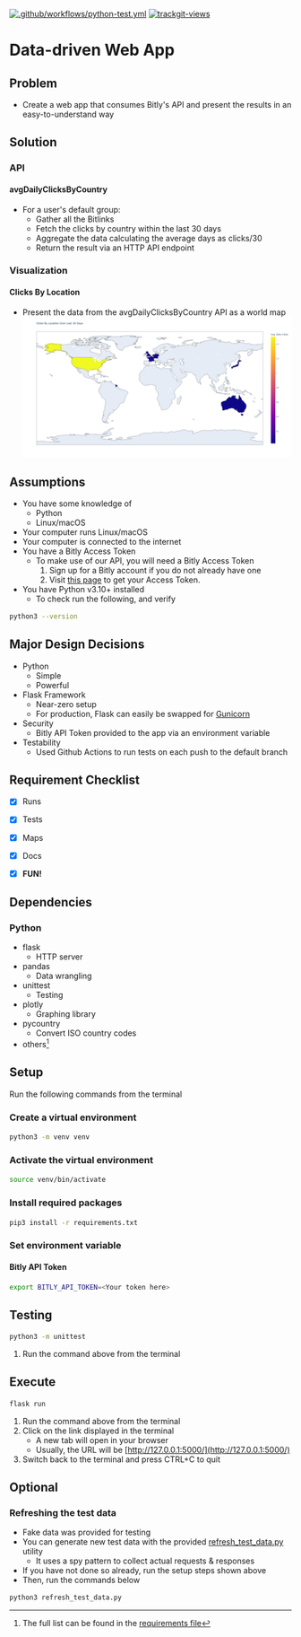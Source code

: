 [![.github/workflows/python-test.yml](https://github.com/pbierkortte/Data-Driven-Web-App/actions/workflows/python-test.yml/badge.svg)](https://github.com/pbierkortte/Data-Driven-Web-App/actions/workflows/python-test.yml)
<a href="https://trackgit.com">
<img src="https://us-central1-trackgit-analytics.cloudfunctions.net/token/ping/ky4bzh33s7b3glzgmnky" alt="trackgit-views" />
</a>


# Data-driven Web App


## Problem
* Create a web app that consumes Bitly's API and present the results in an easy-to-understand way

## Solution
### API
#### avgDailyClicksByCountry
* For a user's default group:
  * Gather all the Bitlinks
  * Fetch the clicks by country within the last 30 days
  * Aggregate the data calculating the average days as clicks/30
  * Return the result via an HTTP API endpoint

### Visualization
#### Clicks By Location
* Present the data from the avgDailyClicksByCountry API as a world map
![Clicks By Location](clicks-by-location-map.png)

## Assumptions
* You have some knowledge of
  * Python
  * Linux/macOS
* Your computer runs Linux/macOS
* Your computer is connected to the internet
* You have a Bitly Access Token
  * To make use of our API, you will need a Bitly Access Token
    1. Sign up for a Bitly account if you do not already have one
    2. Visit [this page](https://bitly.is/accesstoken) to get your Access Token.
* You have Python v3.10+ installed
  * To check run the following, and verify
```bash
python3 --version
```

## Major Design Decisions
* Python
  * Simple
  * Powerful
* Flask Framework
  * Near-zero setup
  * For production, Flask can easily be swapped for [Gunicorn](https://gunicorn.org/)
* Security
  * Bitly API Token provided to the app via an environment variable
* Testability
  * Used Github Actions to run tests on each push to the default branch


## Requirement Checklist
* [x] Runs
* [x] Tests
* [x] Maps
* [x] Docs
* [x] **FUN!**


## Dependencies
### Python
* flask
  * HTTP server  
* pandas
  * Data wrangling 
* unittest
  * Testing 
* plotly
  *  Graphing library
* pycountry
  * Convert ISO country codes 
* others[^1]


## Setup
Run the following commands from the terminal

### Create a virtual environment 
```bash
python3 -m venv venv
```

### Activate the virtual environment
```bash
source venv/bin/activate
```

### Install required packages
```bash
pip3 install -r requirements.txt
```

### Set environment variable
#### Bitly API Token
```bash
export BITLY_API_TOKEN=<Your token here>
```


## Testing
```bash
python3 -m unittest
```
1. Run the command above from the terminal


## Execute
```bash
flask run
```
1. Run the command above from the terminal
2. Click on the link displayed in the terminal
   * A new tab will open in your browser
   * Usually, the URL will be [http://127.0.0.1:5000/](http://127.0.0.1:5000/)
3. Switch back to the terminal and press CTRL+C to quit


## Optional

### Refreshing the test data
* Fake data was provided for testing 
* You can generate new test data with the provided [refresh_test_data.py](refresh_test_data.py) utility
  * It uses a spy pattern to collect actual requests & responses
* If you have not done so already, run the setup steps shown above
* Then, run the commands below
```bash
python3 refresh_test_data.py
```


[^1]: The full list can be found in the [requirements file](requirements.txt)

